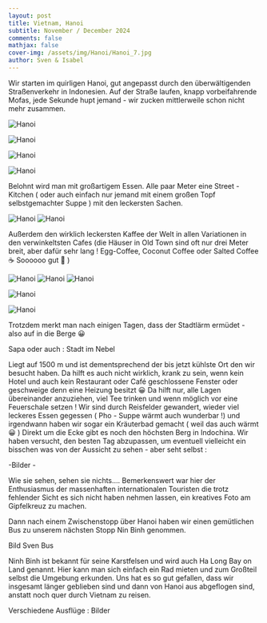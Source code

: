 ```yaml
---
layout: post
title: Vietnam, Hanoi
subtitle: November / December 2024
comments: false
mathjax: false
cover-img: /assets/img/Hanoi/Hanoi_7.jpg
author: Sven & Isabel
---
```


Wir starten im quirligen Hanoi, gut angepasst durch den überwältigenden Straßenverkehr in Indonesien. Auf der Straße laufen, knapp vorbeifahrende Mofas, jede Sekunde hupt jemand - wir zucken mittlerweile schon nicht mehr zusammen.

![Hanoi](/assets/img/Hanoi/Hanoi_1.jpg)

![Hanoi](/assets/img/Hanoi/Hanoi_2.jpg)

![Hanoi](/assets/img/Hanoi/Hanoi_3.jpg)

![Hanoi](/assets/img/Hanoi/Hanoi_5.jpg)

Belohnt wird man mit großartigem Essen. Alle paar Meter eine Street -Kitchen ( oder auch einfach nur jemand mit einem großen Topf selbstgemachter Suppe ) mit den leckersten Sachen.

![Hanoi](/assets/img/Hanoi/Hanoi_Food_1.jpg)
![Hanoi](/assets/img/Hanoi/Hanoi_Food_2.jpg)

Außerdem den wirklich leckersten Kaffee der Welt in allen Variationen in den verwinkeltsten Cafes (die Häuser in Old Town sind oft nur drei Meter breit, aber dafür sehr lang ! Egg-Coffee, Coconut Coffee oder Salted Coffee ☕️ Soooooo gut 🤩 )

![Hanoi](/assets/img/Hanoi/Hanoi_Coffee_1.jpg)
![Hanoi](/assets/img/Hanoi/Hanoi_Coffee_2.jpg)
![Hanoi](/assets/img/Hanoi/Hanoi_4.jpg)

![Hanoi](/assets/img/Hanoi/Hanoi_6.jpg)

![Hanoi](/assets/img/Hanoi/Hanoi_8.jpg)

Trotzdem merkt man nach einigen Tagen, dass der Stadtlärm ermüdet - also auf in die Berge 😀

Sapa oder auch : Stadt im Nebel

Liegt auf 1500 m und ist dementsprechend der bis jetzt kühlste Ort den wir besucht haben. Da hilft es auch nicht wirklich, krank zu sein, wenn kein Hotel und auch kein Restaurant oder Café geschlossene Fenster oder geschweige denn eine Heizung besitzt 😀
Da hilft nur, alle Lagen übereinander anzuziehen, viel Tee trinken und wenn möglich vor eine  Feuerschale setzen !
Wir sind durch Reisfelder gewandert, wieder viel leckeres Essen gegessen ( Pho - Suppe wärmt auch wunderbar !) und irgendwann haben wir sogar ein Kräuterbad gemacht ( weil das auch wärmt 😀 )
Direkt um die Ecke gibt es noch den höchsten Berg in Indochina. Wir haben versucht, den besten Tag abzupassen, um eventuell vielleicht ein bisschen was von der Aussicht zu sehen - aber seht selbst :

-Bilder -

Wie sie sehen, sehen sie nichts….
Bemerkenswert war hier der Enthusiasmus der massenhaften internationalen Touristen die trotz fehlender Sicht es sich nicht haben nehmen lassen, ein kreatives Foto am Gipfelkreuz zu machen.


Dann nach einem Zwischenstopp über Hanoi haben wir einen gemütlichen Bus zu unserem nächsten Stopp Nin Binh genommen.

Bild Sven Bus

Ninh Binh ist bekannt für seine Karstfelsen und wird auch Ha Long Bay on Land genannt. Hier kann man sich einfach ein Rad mieten und zum Großteil selbst die Umgebung erkunden.
Uns hat es so gut gefallen, dass wir insgesamt länger geblieben sind und dann von Hanoi aus abgeflogen sind, anstatt noch quer durch Vietnam zu reisen.

Verschiedene Ausflüge :
Bilder
